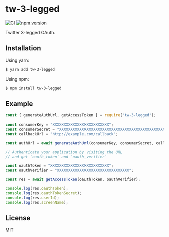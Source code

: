 # tw-3-legged

[![CI](https://github.com/dqn/tw-3-legged/workflows/CI/badge.svg)](https://github.com/dqn/tw-3-legged/actions)
[![npm version](https://img.shields.io/npm/v/tw-3-legged.svg)](https://www.npmjs.com/package/tw-3-legged)

Twitter 3-legged OAuth.

## Installation

Using yarn:

```bash
$ yarn add tw-3-legged
```

Using npm:

```bash
$ npm install tw-3-legged
```

## Example

```js
const { generateAuthUrl, getAccessToken } = require("tw-3-legged");

const consumerKey = "XXXXXXXXXXXXXXXXXXXXXXXXX";
const consumerSecret = "XXXXXXXXXXXXXXXXXXXXXXXXXXXXXXXXXXXXXXXXXXXXXXXXXX";
const callbackUrl = "http://example.com/callback";

const authUrl = await generateAuthUrl(consumerKey, consumerSecret, callbackUrl);

// Authenticate your application by visiting the URL
// and get `oauth_token` and `oauth_verifier`

const oauthToken = "XXXXXXXXXXXXXXXXXXXXXXXXXX";
const oauthVerifier = "XXXXXXXXXXXXXXXXXXXXXXXXXXXXXXXX";

const res = await getAccessToken(oauthToken, oauthVerifier);

console.log(res.oauthToken);
console.log(res.oauthTokenSecret);
console.log(res.userId);
console.log(res.screenName);
```

## License

MIT
